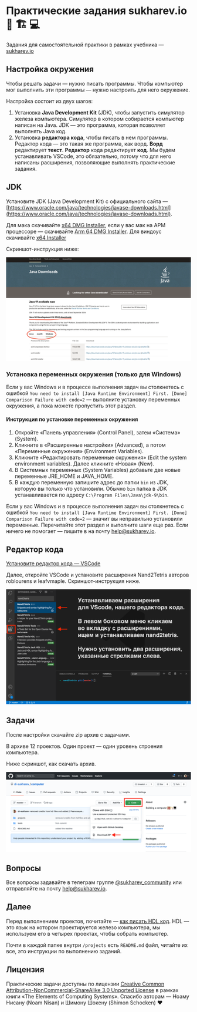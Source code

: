 <!-- Если читаете файл в VSCode — нажмите ctrl+shift+v, чтобы включить режим просмотра. Для macOS — cmd+shift+v. -->

# Практические задания sukharev.io 🧮 🏗 💻

Задания для самостоятельной практики в рамках учебника — [sukharev.io](https://www.sukharev.io/textbook)

## Настройка окружения

Чтобы решать задачи — нужно писать программы. Чтобы компьютер мог выполнить эти программы — нужно настроить для него окружение.

Настройка состоит из двух шагов:

1. Установка **Java Development Kit** (JDK), чтобы запустить симулятор железа компьютера. Симулятор в котором собирается компьютер написан на Java. JDK — это программа, которая позволяет выполнять Java код.
2. Установка **редактора кода**, чтобы писать в нем программы. Редактор кода — это такая же программа, как ворд. **Ворд** редактирует **текст**. **Редактор** кода редактирует **код**. Мы будем устанавливать VSCode, это обязательно, потому что для него написаны расширения, позволяющие выполнять практические задания.

## JDK

Установите JDK (Java Development Kit) c официального сайта — [https://www.oracle.com/java/technologies/javase-downloads.html](https://www.oracle.com/java/technologies/javase-downloads.html).

Для мака скачивайте [x64 DMG Installer](https://download.oracle.com/java/17/latest/jdk-17_macos-x64_bin.dmg), если у вас мак на АРМ процессоре — скачивайте [Arm 64 DMG Installer](https://download.oracle.com/java/17/latest/jdk-17_macos-aarch64_bin.dmg). Для виндоус скачивайте [x64 Installer](https://download.oracle.com/java/17/latest/jdk-17_windows-x64_bin.exe)

Скриншот-инструкция ниже:

![Инструкция — как установить JDK (кликните на ссылку с зажатым ctrl или cmd для macOS)](/img/how2download-jdk.png)

### Установка переменных окружения (только для Windows)

Если у вас Windows и в процессе выполнения задач вы столкнетесь с ошибкой `You need to install [Java Runtime Environment] First. [Done] Comparison Failure with code=2` — выполните установку переменных окружения, а пока можете пропустить этот раздел.

#### Инструкция по установке переменных окружения

1. Откройте «Панель управления» (Control Panel), затем «Система» (System).
2. Кликните в «Расширенные настройки» (Advanced), а потом «Переменные окружения» (Environment Variables).
3. Кликните «Редактировать переменные окружения» (Edit the system environment variables). Далее кликните «Новая» (New).
4. В Системных переменных (System Variables) добавьте две новые переменные JRE_HOME и JAVA_HOME.
5. В каждую переменную запишите адрес до папки `bin` из JDK, которую вы только что установили. Обычно `bin` папка в JDK устанавливается по адресу `C:\Program Files\Java\jdk-9\bin`.

Если у вас Windows и в процессе выполнения задач вы столкнетесь с ошибкой `You need to install [Java Runtime Environment] First. [Done] Comparison Failure with code=2` — значит вы неправильно установили переменные. Перечитайте этот раздел и выполните шаги еще раз. Если ничего не помогает — пишите в на почту [help@sukharev.io](mailto:help@sukharev.io).

## Редактор кода

[Установите редактор кода — VSCode](https://code.visualstudio.com/download)

Далее, откройте VSCode и установите расширения Nand2Tetris авторов roblourens и leafvmaple. Скриншот-инструкция ниже.

![Инструкция — как скачать расширения для VSCode (кликните на ссылку с зажатым ctrl или cmd для macOS)](/img/how2download-vscode_extensions.png)

## Задачи

После настройки скачайте zip архив с задачами.

В архиве 12 проектов. Один проект — один уровень строения компьютера.

Ниже скриншот, как скачать архив.

![Инструкция — как скачать проекты (кликните на ссылку с зажатым ctrl или cmd для macOS)](/img/how2download-zip.png)

## Вопросы

Все вопросы задавайте в телеграм группе [@sukharev_community](https://www.t.me/sukharev_community) или отправляйте на почту [help@sukharev.io](mailto:help@sukharev.io).

## Далее

Перед выполнением проектов, почитайте — [как писать HDL код](/projects/README.md). HDL — это язык на котором проектируется железо компьютера, мы используем его в четырех проектах, чтобы собрать компьютер.

Почти в каждой папке внутри `/projects` есть `README.md` файл, читайте их все, это инструкции по выполнению заданий.

## Лицензия

Практические задачи доступны по лицензии [Creative Common Attribution-NonCommercial-ShareAlike 3.0 Unported License](https://creativecommons.org/licenses/by-nc-sa/3.0/) в рамках книги «The Elements of Computing Systems». Спасибо авторам — Ноаму Нисану (Noam Nisan) и Шимону Шокену (Shimon Schocken) ❤️
